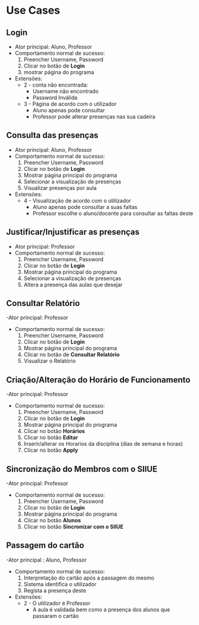 # Use Cases

## Login

- Ator principal: Aluno, Professor
- Comportamento normal de sucesso:
  1. Preencher Username, Password
  2. Clicar no botão de **Login**
  3. mostrar página do programa
- Extensões:
  - 2 - conta não encontrada:
    - Username não encontrado
    - Password Inválida
  - 3 - Página de acordo com o utilizador
    - Aluno apenas pode consultar
    - Professor pode alterar presenças nas sua cadeira

## Consulta das presenças

- Ator principal: Aluno, Professor
- Comportamento normal de sucesso:
  1. Preencher Username, Password
  2. Clicar no botão de **Login**
  3. Mostrar página principal do programa
  4. Selecionar a visualização de presenças
  5. Visualizar presenças por aula
- Extensões:
  - 4 - Visualização de acordo com o utilizador
    - Aluno apenas pode consultar a suas faltas
    - Professor escolhe o aluno/docente para consultar as faltas deste

## Justificar/Injustificar as presenças

- Ator principal: Professor
- Comportamento normal de sucesso:
  1. Preencher Username, Password
  2. Clicar no botão de **Login**
  3. Mostrar página principal do programa
  4. Selecionar a visualização de presenças
  5. Altera a presença das aulas que desejar

## Consultar Relatório

-Ator principal: Professor
- Comportamento normal de sucesso:
  1. Preencher Username, Password
  2. Clicar no botão de **Login**
  3. Mostrar página principal do programa
  4. Clicar no botão de **Consultar Relatório**
  5. Visualizar o Relatório

## Criação/Alteração do Horário de Funcionamento

-Ator principal: Professor
- Comportamento normal de sucesso:
  1. Preencher Username, Password
  2. Clicar no botão de **Login**
  3. Mostrar página principal do programa
  4. Clicar no botão **Horários**
  5. Clicar no botão **Editar**
  6. Inserir/alterar os Horarios da disciplina (dias de semana e horas)
  7. Clicar no botão **Apply**

## Sincronização do Membros com o SIIUE

-Ator principal: Professor
- Comportamento normal de sucesso:
  1. Preencher Username, Password
  2. Clicar no botão de **Login**
  3. Mostrar página principal do programa
  4. Clicar no botão **Alunos**
  5. Clicar no botão **Sincronizar com o SIIUE**

## Passagem do cartão

-Ator principal : Aluno, Professor
- Comportamento normal de sucesso:
  1. Interpretação do cartão após a passagem do mesmo
  2. Sistema identifica o utilizador 
  3. Regista a presença deste
- Extensões:
   - 2 - O utilizador é Professor
       - A aula é validada bem como a presença dos alunos que passaram o cartão  
